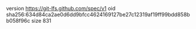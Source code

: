 version https://git-lfs.github.com/spec/v1
oid sha256:634d84ca2ae0d6dd9bfcc4624169127be27c12319af19ff99bdd858bb058f96c
size 831
